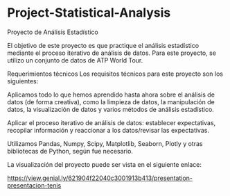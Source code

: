 # Project-Statistical-Analysis
Proyecto de Análisis Estadístico

El objetivo de este proyecto es que practique el análisis estadístico mediante el proceso iterativo de análisis de datos. Para este proyecto, se utilizo un conjunto de datos de ATP World Tour. 

Requerimientos técnicos
Los requisitos técnicos para este proyecto son los siguientes:

Aplicamos todo lo que hemos aprendido hasta ahora sobre el análisis de datos (de forma creativa), como la limpieza de datos, la manipulación de datos, la visualización de datos y varios métodos de análisis estadístico.

Aplicar el proceso iterativo de análisis de datos: establecer expectativas, recopilar información y reaccionar a los datos/revisar las expectativas.

Utilizamos Pandas, Numpy, Scipy, Matplotlib, Seaborn, Plotly y otras bibliotecas de Python, según fue necesario.

La visualización del proyecto puede ser vista en el siguiente enlace:

https://view.genial.ly/621904f22040c3001913b413/presentation-presentacion-tenis
